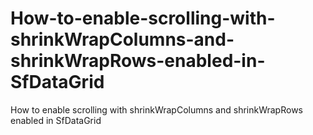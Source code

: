 # How-to-enable-scrolling-with-shrinkWrapColumns-and-shrinkWrapRows-enabled-in-SfDataGrid
How to enable scrolling with shrinkWrapColumns and shrinkWrapRows enabled in SfDataGrid
